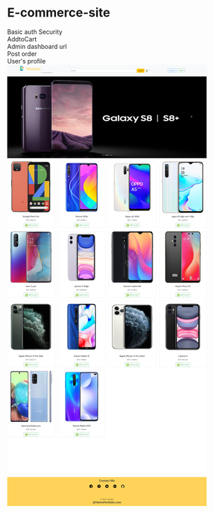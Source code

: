 # E-commerce-site
Basic auth Security<br>
AddtoCart<br>
Admin dashboard url<br>
Post order <br>
User's profile<br>
![](/images/FullwebsiteVenture.png)

